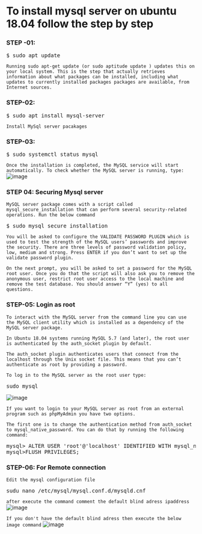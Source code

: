 # To install mysql server on ubuntu 18.04 follow the step by step

### STEP -01: 
<pre>$ sudo apt update</pre>

`Running sudo apt-get update (or sudo aptitude update ) updates this on your local system. This is the step that actually retrieves information about what packages can be installed, including what updates to currently installed packages packages are available, from Internet sources.`

### STEP-02:
<pre>$ sudo apt install mysql-server</pre>
`Install MySql server pacakages`

### STEP-03:

<pre>$ sudo systemctl status mysql</pre>

`Once the installation is completed, the MySQL service will start automatically. To check whether the MySQL server is running, type:`
![image](https://user-images.githubusercontent.com/53125546/172546499-fd2607af-f2f6-4888-9e0c-6ff3563f901f.png)

### STEP 04: Securing Mysql server
`MySQL server package comes with a script called mysql_secure_installation that can perform several security-related operations. Run the below command`

<pre>$ sudo mysql_secure_installation</pre>

`You will be asked to configure the VALIDATE PASSWORD PLUGIN which is used to test the strength of the MySQL users’ passwords and improve the security. There are three levels of password validation policy, low, medium and strong. Press ENTER if you don’t want to set up the validate password plugin.`

`On the next prompt, you will be asked to set a password for the MySQL root user. Once you do that the script will also ask you to remove the anonymous user, restrict root user access to the local machine and remove the test database. You should answer “Y” (yes) to all questions.`

### STEP-05: Login as root
`To interact with the MySQL server from the command line you can use the MySQL client utility which is installed as a dependency of the MySQL server package.`

`In Ubuntu 18.04 systems running MySQL 5.7 (and later), the root user is authenticated by the auth_socket plugin by default.`

`The auth_socket plugin authenticates users that connect from the localhost through the Unix socket file. This means that you can’t authenticate as root by providing a password.`

`To log in to the MySQL server as the root user type:`

<pre>sudo mysql</pre>

![image](https://user-images.githubusercontent.com/53125546/172548326-04707a52-7c5d-4cd8-a9be-f5eb0f1662e9.png)

`If you want to login to your MySQL server as root from an external program such as phpMyAdmin you have two options.`

`The first one is to change the authentication method from auth_socket to mysql_native_password. You can do that by running the following command:`

<pre>mysql> ALTER USER 'root'@'localhost' IDENTIFIED WITH mysql_native_password BY 'very_strong_password';
mysql>FLUSH PRIVILEGES;
</pre>

### STEP-06: For Remote connection
`Edit the mysql configuration file`
<pre>sudu nano /etc/mysql/mysql.conf.d/mysqld.cnf</pre>

`after execute the command comment the default blind adress ipaddress`
![image](https://user-images.githubusercontent.com/53125546/172553949-ea7f13d3-b32c-4862-a1e3-4b5933fb1040.png)

`If you don't have the default blind adress then execute the below image command`
![image](https://user-images.githubusercontent.com/53125546/172554227-e650ff57-27e5-49c8-be58-fdf8068690f2.png)
